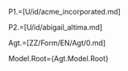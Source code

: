 P1.=[U/id/acme_incorporated.md]

P2.=[U/id/abigail_altima.md]

Agt.=[ZZ/Form/EN/Agt/0.md]  

Model.Root={Agt.Model.Root}